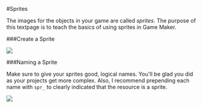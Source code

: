 #Sprites

The images for the objects in your game are called *sprites*. The purpose of this textpage is to teach the basics of using sprites in Game Maker.

###Create a Sprite

![](http://christensenacademy.org/modules/beginning-game-maker/textpages/sprites-create.png)

###Naming a Sprite

Make sure to give your sprites good, logical names. You'll be glad you did as your projects get more complex. Also, I recommend prepending each name with `spr_` to clearly indicated that the resource is a sprite.

![](http://christensenacademy.org/modules/beginning-game-maker/textpages/sprites-naming.png)
